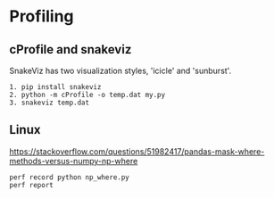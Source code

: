 # Profiling

## cProfile and snakeviz
SnakeViz has two visualization styles, 'icicle' and 'sunburst'.
```
1. pip install snakeviz
2. python -m cProfile -o temp.dat my.py
3. snakeviz temp.dat
```

## Linux
https://stackoverflow.com/questions/51982417/pandas-mask-where-methods-versus-numpy-np-where
```
perf record python np_where.py
perf report
```
